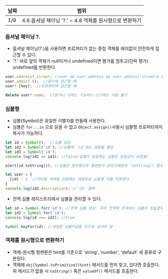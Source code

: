 날짜 | 범위
--- | ---
1/9 | 4.6 옵셔널 체이닝 '?.' ~ 4.8 객체를 원시형으로 변환하기

### 옵셔널 체이닝 ?.
- 옵셔널 체이닝(?.)을 사용하면 프로퍼티가 없는 중첩 객체를 에러없이 안전하게 접근할 수 있다.<br>
- '?.' 바로 앞의 객체가 null이거나 undefined이면 평가를 멈추고(단락 평가) undefined를 반환한다.
```javascript
user.address?.street; //user && user.address && user.address.street과 동일
user.admin?.();  //함수에 접근할 때
user?.[key];  //프로퍼티에 접근할 때

delete user?.name;  //읽거나 삭제는 가능하나 쓰기에는 사용 불가
```

### 심볼형
- 심볼(Symbol)은 유일한 식별자를 만들때 사용한다.
- 심볼은 `for...in` 으로 읽을 수 없고 `Object.assign()`사용시 심볼형 프로퍼티까지 복사가 가능하다.
```javascript
let id = Symbol();  //심볼 생성
let id2 = Symbol('id'); //심볼에 'id'라는 설명을 붙임
let id3 = Symbol('id');
console.log(id2 == id3); //false(설명이 동일해도 심볼은 유일성이 보장됨)

alert(id.toString()); //심볼은 문자형으로 형변환이 안되기때문에 `toString()`함수를 쓴다

let user = {
  [id] : 1  //리터럴 객체를 만들때는 대괄호로 심볼형 키를 지정한다.
}
console.log(id2.description); //'id' 출력
```

- 전역 심볼 레지스트리에서 심볼을 관리할 수 있다.
```javascript
let id = Symbol.for('id'); //전역 심볼 생성. 이미 전역에 존재하는 심볼이 있을경우 해당 심볼을 반환한다.
let id2 = Symbol.for('id');
console.log(id === id2); //true

Symbol.keyFor(id); //생성한 심볼키값을 인수로 넘겨야 함
```

### 객체를 원시형으로 변환하기
- 객체-원시형 형변환은 hint를 기준으로 'string', 'number', 'default' 세 종류로 구분된다.
- 객체에 `obj[Symbol.toPrimitive](hint)` 메서드를 먼저 찾고, 있다면 호출한다. 위 메서드가 없을 시 `toString()` 혹은 `valueOf()` 메서드를 호출한다.
